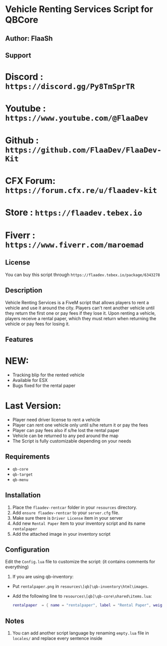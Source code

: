 # Vehicle Renting Services Script for QBCore

## Author: FlaaSh

## Support
# Discord  : `https://discord.gg/Py8TmSprTR`
# Youtube  : `https://www.youtube.com/@FlaaDev`
# Github   : `https://github.com/FlaaDev/FlaaDev-Kit`
# CFX Forum: `https://forum.cfx.re/u/flaadev-kit`
# Store    : `https://flaadev.tebex.io`
# Fiverr   : `https://www.fiverr.com/maroemad`

## License
You can buy this script through `https://flaadev.tebex.io/package/6343278`

## Description
Vehicle Renting Services is a FiveM script that allows players to rent a vehicle and use it around the city.
Players can't rent another vehicle until they return the first one or pay fees if they lose it.
Upon renting a vehicle, players receive a rental paper, which they must return when returning the vehicle or pay fees for losing it.

## Features
# NEW:
- Tracking blip for the rented vehicle
- Available for ESX
- Bugs fixed for the rental paper
# Last Version:
- Player need driver license to rent a vehicle
- Player can rent one vehicle only until s/he return it or pay the fees
- Player can pay fees also if s/he lost the rental paper
- Vehicle can be returned to any ped around the map
- The Script is fully customizable depending on your needs

## Requirements
- `qb-core`
- `qb-target`
- `qb-menu`

## Installation
1. Place the `flaadev-rentcar` folder in your `resources` directory.
2. Add `ensure flaadev-rentcar` to your `server.cfg` file.
3. Make sure there is `Driver License` item in your server
4. Add new `Rental Paper` item to your inventory script and its name `rentalpaper` 
5. Add the attached image in your inventory script

## Configuration
Edit the `Config.lua` file to customize the script: (it contains comments for everything)

1. If you are using qb-inventory:
- Put `rentalpaper.png` in `resources\[qb]\qb-inventory\html\images`.
- Add the following line to `resources\[qb]\qb-core\shared\items.lua`:

   ```lua
   rentalpaper  = { name = "rentalpaper", label = "Rental Paper", weight = 1, type = "item", image = "rentalpaper.png", unique = false, useable = false, shouldClose = true, combinable = nil, description = "Use it to return car"}

## Notes
1. You can add another script language by renaming `empty.lua` file in `locales/` and replace every sentence inside